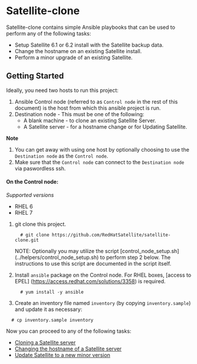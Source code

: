 # Satellite-clone
Satellite-clone contains simple Ansible playbooks that can be used to perform any of the following tasks:
* Setup Satellite 6.1 or 6.2 install with the Satellite backup data.
* Change the hostname on an existing Satellite install.
* Perform a minor upgrade of an existing Satellite.

## Getting Started
Ideally, you need two hosts to run this project:

1. Ansible Control node (referred to as `Control node` in the rest of this document) is the host from which this ansible project is run.
2. Destination node - This must be one of the following:
    - A blank machine - to clone an existing Satellite Server.
    - A Satellite server - for a hostname change or for Updating Satellite.

**Note**

1. You can get away with using one host by optionally choosing to use the `Destination node` as the `Control node`.
2. Make sure that the `Control node` can connect to the `Destination node` via paswordless ssh.

#### On the Control node:

*Supported versions*
- RHEL 6
- RHEL 7

1. git clone this project.

   ```console
     # git clone https://github.com/RedHatSatellite/satellite-clone.git
   ```
   NOTE: Optionally you may utilize the script [control_node_setup.sh] (../helpers/control_node_setup.sh) to perform step 2 below.  The instructions to use this script are documented in the script itself.
2. Install `ansible` package on the Control node. For RHEL boxes, [access to EPEL] (https://access.redhat.com/solutions/3358) is required.

   ```console
     # yum install -y ansible
   ```
3. Create an inventory file named `inventory` (by copying `inventory.sample`) and update it as necessary:

  ```console
    # cp inventory.sample inventory
  ```

Now you can proceed to any of the following tasks:

 * [Cloning a Satellite server](docs/cloning.md)
 * [Changing the hostname of a Satellite server](docs/hostname-change.md)
 * [Update Satellite to a new minor version](docs/minor-update.md)
